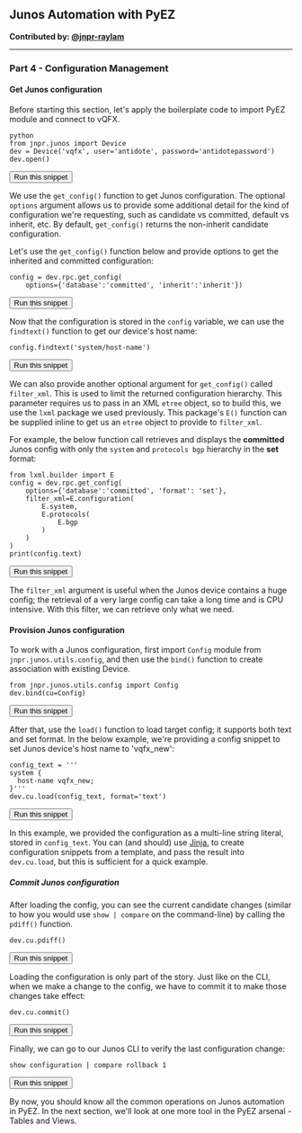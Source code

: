## Junos Automation with PyEZ

**Contributed by: [@jnpr-raylam](https://github.com/jnpr-raylam)**

---

### Part 4 - Configuration Management

#### Get Junos configuration

Before starting this section, let's apply the boilerplate code to import PyEZ module and connect to vQFX.

```
python
from jnpr.junos import Device
dev = Device('vqfx', user='antidote', password='antidotepassword')
dev.open()
```
<button type="button" class="btn btn-primary btn-sm" onclick="runSnippetInTab('linux', 0)">Run this snippet</button>

We use the `get_config()` function to get Junos configuration. The optional `options` argument
allows us to provide some additional detail for the kind of configuration we're requesting, such as candidate vs committed, default vs inherit, etc.
By default, `get_config()` returns the non-inherit candidate configuration.

Let's use the `get_config()` function below and provide options to get the inherited and committed configuration:

```
config = dev.rpc.get_config(
    options={'database':'committed', 'inherit':'inherit'})
```
<button type="button" class="btn btn-primary btn-sm" onclick="runSnippetInTab('linux', 1)">Run this snippet</button>

Now that the configuration is stored in the `config` variable, we can use the `findtext()` function to get our device's host name:

```
config.findtext('system/host-name')
```
<button type="button" class="btn btn-primary btn-sm" onclick="runSnippetInTab('linux', 2)">Run this snippet</button>

We can also provide another optional argument for `get_config()` called `filter_xml`. This is used to limit the returned configuration hierarchy. This parameter requires us to pass
in an XML `etree` object, so to build this, we use the `lxml` package we used previously. This package's `E()` function can be supplied inline to get us an `etree` object to provide to `filter_xml`.

For example, the below function call retrieves and displays the **committed** Junos config with only the `system` and `protocols bgp` hierarchy in the **set** format:

```
from lxml.builder import E
config = dev.rpc.get_config(
    options={'database':'committed', 'format': 'set'},
    filter_xml=E.configuration(
        E.system,
        E.protocols(
            E.bgp
        )
    )
)
print(config.text)
```
<button type="button" class="btn btn-primary btn-sm" onclick="runSnippetInTab('linux', 3)">Run this snippet</button>

The `filter_xml` argument is useful when the Junos device contains a huge config; the retrieval of a very large config can take a long time and is CPU intensive. With this filter, we can retrieve only what we need.

#### Provision Junos configuration

To work with a Junos configuration, first import `Config` module from `jnpr.junos.utils.config`, and then use the `bind()` function to create association with existing Device.

```
from jnpr.junos.utils.config import Config
dev.bind(cu=Config)
```
<button type="button" class="btn btn-primary btn-sm" onclick="runSnippetInTab('linux', 4)">Run this snippet</button>

After that, use the `load()` function to load target config; it supports both text and set format. In the below example, we're providing a config snippet to set Junos device's host name to 'vqfx_new':

```
config_text = '''
system {
  host-name vqfx_new;
}'''
dev.cu.load(config_text, format='text')
```
<button type="button" class="btn btn-primary btn-sm" onclick="runSnippetInTab('linux', 5)">Run this snippet</button>

In this example, we provided the configuration as a multi-line string literal, stored in `config_text`. You can (and should) use <a href="/labs/?lessonId=16&lessonStage=1" target="_blank">Jinja.</a> to create configuration snippets from a template, and pass the result into `dev.cu.load`, but this is sufficient for a quick example.

##### Commit Junos configuration

After loading the config, you can see the current candidate changes (similar to how you would use `show | compare` on the command-line) by calling the `pdiff()` function.

```
dev.cu.pdiff()
```
<button type="button" class="btn btn-primary btn-sm" onclick="runSnippetInTab('linux', 6)">Run this snippet</button>


Loading the configuration is only part of the story. Just like on the CLI, when we make a change to the config, we have to commit it to make those changes take effect:

```
dev.cu.commit()
```
<button type="button" class="btn btn-primary btn-sm" onclick="runSnippetInTab('linux', 7)">Run this snippet</button>

Finally, we can go to our Junos CLI to verify the last configuration change:

```
show configuration | compare rollback 1
```
<button type="button" class="btn btn-primary btn-sm" onclick="runSnippetInTab('vqfx', 8)">Run this snippet</button>

By now, you should know all the common operations on Junos automation in PyEZ. In the next section, we'll look at one more tool in the PyEZ arsenal - Tables and Views.
